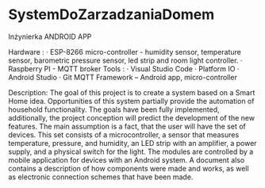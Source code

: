 # SystemDoZarzadzaniaDomem
Inżynierka ANDROID APP

Hardware :
· ESP-8266 micro-controller - humidity sensor, temperature sensor, barometric pressure sensor, led strip and room light controller.
· Raspberry PI - MQTT broker
Tools :
· Visual Studio Code
· Platform IO
· Android Studio
· Git
MQTT Framework – Android app, micro-controller

Description:
The goal of this project is to create a system based on a Smart Home idea. Opportunities of this system partially provide the automation of household functionality. 
The goals have been fully implemented, additionally, the project conception will predict the development of the new features.
The main assumption is a fact, that the user will have the set of devices. This set consists of a microcontroller, a sensor that measures
temperature, pressure, and humidity, an LED strip with an amplifier, a power supply, and a physical switch for the light. 
The modules are controlled by a mobile application for devices with an Android system. A document also contains a description of how components 
were made and works, as well as electronic connection schemes that have been made.
